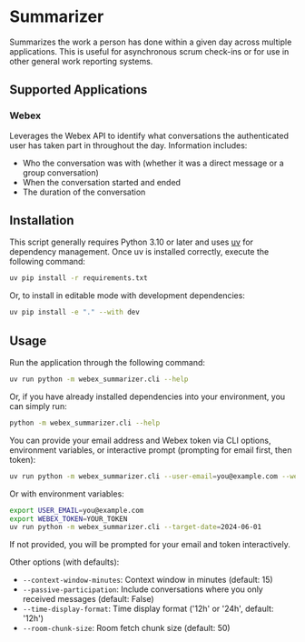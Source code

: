 # Summarizer

Summarizes the work a person has done within a given day across multiple applications. This is useful for asynchronous scrum check-ins or for use in other general work reporting systems.

## Supported Applications

### Webex

Leverages the Webex API to identify what conversations the authenticated user has taken part in throughout the day. Information includes:

- Who the conversation was with (whether it was a direct message or a group conversation)
- When the conversation started and ended
- The duration of the conversation

## Installation

This script generally requires Python 3.10 or later and uses [uv](https://github.com/astral-sh/uv) for dependency management. Once uv is installed correctly, execute the following command:

```bash
uv pip install -r requirements.txt
```

Or, to install in editable mode with development dependencies:

```bash
uv pip install -e "." --with dev
```

## Usage

Run the application through the following command:

```bash
uv run python -m webex_summarizer.cli --help
```

Or, if you have already installed dependencies into your environment, you can simply run:

```bash
python -m webex_summarizer.cli --help
```

You can provide your email address and Webex token via CLI options, environment variables, or interactive prompt (prompting for email first, then token):

```bash
uv run python -m webex_summarizer.cli --user-email=you@example.com --webex-token=YOUR_TOKEN --target-date=2024-06-01
```

Or with environment variables:

```bash
export USER_EMAIL=you@example.com
export WEBEX_TOKEN=YOUR_TOKEN
uv run python -m webex_summarizer.cli --target-date=2024-06-01
```

If not provided, you will be prompted for your email and token interactively.

Other options (with defaults):
- `--context-window-minutes`: Context window in minutes (default: 15)
- `--passive-participation`: Include conversations where you only received messages (default: False)
- `--time-display-format`: Time display format ('12h' or '24h', default: '12h')
- `--room-chunk-size`: Room fetch chunk size (default: 50)
